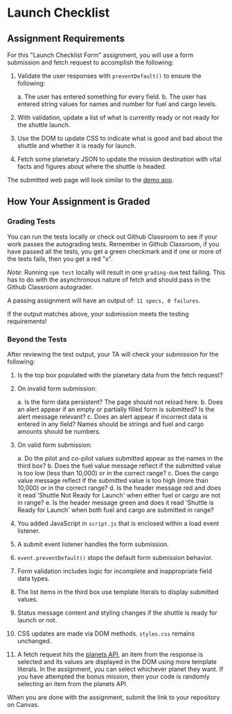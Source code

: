 # Launch Checklist

## Assignment Requirements

For this "Launch Checklist Form" assignment, you will use a form submission and fetch request to accomplish the following:

1. Validate the user responses with `preventDefault()` to ensure the following: 

   a. The user has entered something for every field.
   b. The user has entered string values for names and number for fuel and cargo levels.

1. With validation, update a list of what is currently ready or not ready for the shuttle launch.
1. Use the DOM to update CSS to indicate what is good and bad about the shuttle and whether it is ready for launch.
1. Fetch some planetary JSON to update the mission destination with vital facts and figures about where the shuttle is headed.

The submitted web page will look similar to the [demo app](http://launch-checklist-launchcodeeducation.s3-website-us-east-1.amazonaws.com/).

## How Your Assignment is Graded

### Grading Tests

You can run the tests locally or check out Github Classroom to see if your work passes the autograding tests. Remember in Github Classroom, if you have passed all the tests, you get a green checkmark and if one or more of the tests fails, then you get a red "x". 

*Note*: Running `npm test` locally will result in one `grading-dom` test failing. This has to do with the asynchronous nature of fetch and should pass in the Github Classroom autograder.

A passing assignment will have an output of: `11 specs, 0 failures`.

If the output matches above, your submission meets the testing requirements! 

### Beyond the Tests

After reviewing the test output, your TA will check your submission for the following:

1. Is the top box populated with the planetary data from the fetch request?
1. On invalid form submission:

   a. Is the form data persistent? The page should not reload here.
   b. Does an alert appear if an empty or partially filled form is submitted? Is the alert message relevant?
   c. Does an alert appear if incorrect data is entered in any field? Names should be strings and fuel and cargo amounts should be numbers.

1. On valid form submission:

   a. Do the pilot and co-pilot values submitted appear as the names in the third box?
   b. Does the fuel value message reflect if the submitted value is too low (less than 10,000) or in the correct range?
   c. Does the cargo value message reflect if the submitted value is too high (more than 10,000) or in the correct range?
   d. Is the header message red and does it read 'Shuttle Not Ready for Launch' when either fuel or cargo are not in range?
   e. Is the header message green and does it read 'Shuttle is Ready for Launch' when both fuel and cargo are submitted in range?

1. You added JavaScript in ``script.js`` that is enclosed within a load event listener.
1. A submit event listener handles the form submission.
1. `event.preventDefault()` stops the default form submission behavior.
1. Form validation includes logic for incomplete and inappropriate field data types.
1. The list items in the third box use template literals to display submitted values.
1. Status message content and styling changes if the shuttle is ready for launch or not.
1. CSS updates are made via DOM methods. `styles.css` remains unchanged.
1. A fetch request hits the [planets API](https://handlers.education.launchcode.org/static/planets.json),
   an item from the response is selected and its values are displayed in the DOM using more template literals.
   In the assignment, you can select whichever planet they want. If you have attempted the bonus mission, then your code is randomly selecting an item from the planets API.

When you are done with the assignment, submit the link to your repository on Canvas.
